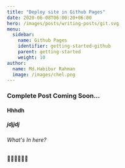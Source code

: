 ```yaml
---
title: "Deploy site in Github Pages"
date: 2020-06-08T06:00:20+06:00
hero: /images/posts/writing-posts/git.svg
menu:
  sidebar:
    name: Github Pages
    identifier: getting-started-github
    parent: getting-started
    weight: 10
author:
  name: Md.Habibur Rahman
  image: /images/chel.png
---
```

### Complete Post Coming Soon...

#### Hhhdh


##### jdjjdj

###### What's In here?

👳‍♂️🧑🧑👧👸